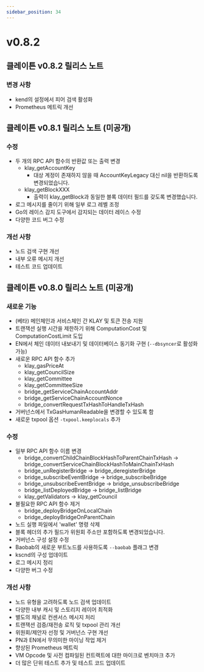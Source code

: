 ```yaml
---
sidebar_position: 34
---
```


# v0.8.2

## 클레이튼 v0.8.2 릴리스 노트

### 변경 사항 <a id="changes"></a>
* kend의 설정에서 피어 검색 활성화
* Prometheus 메트릭 개선


## 클레이튼 v0.8.1 릴리스 노트 (미공개)

### 수정 <a id="fixes"></a>
* 두 개의 RPC API 함수의 반환값 또는 출력 변경
   * klay_getAccountKey
       * 대상 계정이 존재하지 않을 때 AccountKeyLegacy 대신 nil을 반환하도록 변경되었습니다.
   * klay_getBlockXXX
       * 출력이 klay_getBlock과 동일한 블록 데이터 필드를 갖도록 변경했습니다.
* 로그 메시지를 줄이기 위해 일부 로그 레벨 조정
* Go의 레이스 감지 도구에서 감지되는 데이터 레이스 수정
* 다양한 코드 버그 수정

### 개선 사항 <a id="improvements"></a>
* 노드 검색 구현 개선
* 내부 오류 메시지 개선
* 테스트 코드 업데이트


## 클레이튼 v0.8.0 릴리스 노트 (미공개)

### 새로운 기능 <a id="new-features"></a>
* (베타) 메인체인과 서비스체인 간 KLAY 및 토큰 전송 지원
* 트랜잭션 실행 시간을 제한하기 위해 ComputationCost 및 ComputationCostLimit 도입
* EN에서 체인 데이터 내보내기 및 데이터베이스 동기화 구현 (`--dbsyncer`로 활성화 가능)
* 새로운 RPC API 함수 추가
   * klay_gasPriceAt
   * klay_getCouncilSize
   * klay_getCommittee
   * klay_getCommitteeSize
   * bridge_getServiceChainAccountAddr
   * bridge_getServiceChainAccountNonce
   * bridge_convertRequestTxHashToHandleTxHash
* 거버넌스에서 TxGasHumanReadable을 변경할 수 있도록 함
* 새로운 txpool 옵션 `-txpool.keeplocals` 추가

### 수정 <a id="fixes"></a>
* 일부 RPC API 함수 이름 변경
   * bridge_convertChildChainBlockHashToParentChainTxHash -> bridge_convertServiceChainBlockHashToMainChainTxHash
   * bridge_unRegisterBridge -> bridge_deregisterBridge
   * bridge_subscribeEventBridge -> bridge_subscribeBridge
   * bridge_unsubscribeEventBridge -> bridge_unsubscribeBridge
   * bridge_listDeployedBridge -> bridge_listBridge
   * klay_getValidators -> klay_getCouncil
* 불필요한 RPC API 함수 제거
   * bridge_deployBridgeOnLocalChain
   * bridge_deployBridgeOnParentChain
* 노드 실행 파일에서 'wallet' 명령 삭제
* 블록 헤더의 추가 필드가 위원회 주소만 포함하도록 변경되었습니다.
* 거버넌스 구성 설정 수정
* Baobab의 새로운 부트노드를 사용하도록 `--baobab` 플래그 변경
* kscnd의 구성 업데이트
* 로그 메시지 정리
* 다양한 버그 수정

### 개선 사항 <a id="improvements"></a>
* 노드 유형을 고려하도록 노드 검색 업데이트
* 다양한 내부 캐시 및 스토리지 레이어 최적화
* 별도의 채널로 컨센서스 메시지 처리
* 트랜잭션 검증/재전송 로직 및 txpool 관리 개선
* 위원회/제안자 선정 및 거버넌스 구현 개선
* PN과 EN에서 무의미한 마이닝 작업 제거
* 향상된 Prometheus 메트릭
* VM Opcode 및 사전 컴파일된 컨트랙트에 대한 마이크로 벤치마크 추가
* 더 많은 단위 테스트 추가 및 테스트 코드 업데이트


